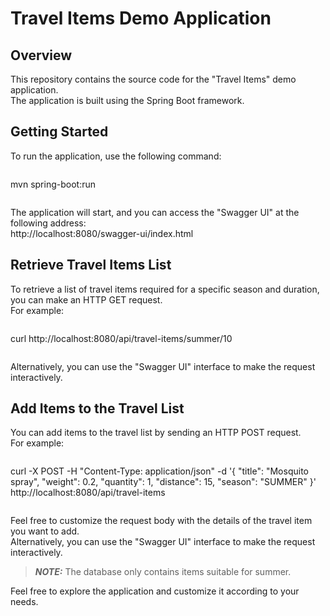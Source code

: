 # **Travel Items Demo Application**

## Overview
This repository contains the source code for the "Travel Items" demo application.  
The application is built using the Spring Boot framework.

## Getting Started
To run the application, use the following command:
>``` batch
mvn spring-boot:run
>```

The application will start, and you can access the "Swagger UI" at the following address:   
http://localhost:8080/swagger-ui/index.html   

## Retrieve Travel Items List

To retrieve a list of travel items required for a specific season and duration, you can make an HTTP GET request.    
For example:
>``` batch
curl http://localhost:8080/api/travel-items/summer/10
>```

Alternatively, you can use the "Swagger UI" interface to make the request interactively.

## Add Items to the Travel List
You can add items to the travel list by sending an HTTP POST request.  
For example:
>``` batch
curl -X POST -H "Content-Type: application/json" -d '{
  "title": "Mosquito spray",
  "weight": 0.2,
  "quantity": 1,
  "distance": 15,
  "season": "SUMMER"
}' http://localhost:8080/api/travel-items
>```

Feel free to customize the request body with the details of the travel item you want to add.  
Alternatively, you can use the "Swagger UI" interface to make the request interactively.
  
> **_NOTE:_**  The database only contains items suitable for summer.
  
Feel free to explore the application and customize it according to your needs.
